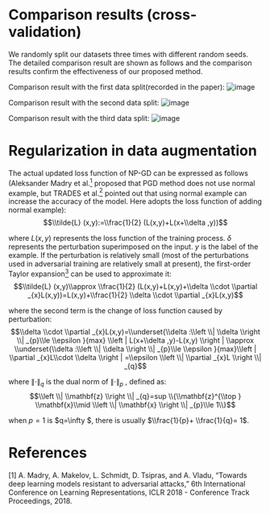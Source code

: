 Comparison results (cross-validation)
==========================================
We randomly split our datasets three times with different random seeds. The detailed comparison result are shown as follows and the comparison results confirm the effectiveness of our proposed method.

Comparison result with the first data split(recorded in the paper):
![image](https://user-images.githubusercontent.com/93321396/218019291-af236217-215a-46a1-ae34-73484908ab64.png)

Comparison result with the second data split:
![image](https://user-images.githubusercontent.com/93321396/218021307-e30927dd-b223-4ad5-8ece-ad8ef7be26d6.png)

Comparison result with the third data split:
![image](https://user-images.githubusercontent.com/93321396/218024395-dbc4d5be-4138-4e67-9800-b4f405064a98.png)

Regularization in data augmentation
==========================================
The actual updated loss function of NP-GD can be expressed as follows (Aleksander Madry et al.[<sup>1</sup>](#refer-id) proposed that PGD method does not use normal example, but TRADES et al.[<sup>2</sup>](#refer-id) pointed out that using normal example can increase the accuracy of the model. Here adopts the loss function of adding normal example):
$$\\tilde{L} (x,y):=\\frac{1}{2} (L(x,y)+L(x+\\delta ,y))$$

where $L(x,y)$ represents the loss function of the training process. $\delta$ represents the perturbation superimposed on the input. $y$ is the label of the example.
If the perturbation is relatively small (most of the perturbations used in adversarial training are relatively small at present), the first-order Taylor expansion[<sup>3</sup>](#refer-id) can be used to approximate it:
$$\\tilde{L} (x,y)\\approx \\frac{1}{2} (L(x,y)+L(x,y)+\\delta \\cdot \\partial _{x}L(x,y))=L(x,y)+\\frac{1}{2} \\delta \\cdot \\partial _{x}L(x,y)$$

where the second term is the change of loss function caused by perturbation:
$$\\delta \\cdot \\partial _{x}L(x,y)=\\underset{\\delta :\\left \\| \\delta  \\right \\| _{p}\\le \\epsilon }{max} \\left | L(x+\\delta ,y)-L(x,y) \\right | \\approx \\underset{\\delta :\\left \\| \\delta  \\right \\| _{p}\\le \\epsilon }{max}\\left | \\partial _{x}L\\cdot \\delta   \\right | =\\epsilon \\left \\| \\partial _{x}L \\right \\| _{q}$$

where $\left \| \cdot  \right \| _{q}$ is the dual norm of $\left \| \cdot  \right \| _{p}$ , defined as:
$$\\left \\| \\mathbf{z}   \\right \\| _{q}=sup \\{\\mathbf{z}^{\\top } \\mathbf{x}\\mid \\left \\| \\mathbf{x}   \\right \\| _{p}\\le 1\\}$$

when $p=1$ is $q=\infty $, there is usually $\\frac{1}{p}+ \\frac{1}{q}= 1$.




References
==========================================
<div id="refer-id"></div>
[1] A. Madry, A. Makelov, L. Schmidt, D. Tsipras, and A. Vladu, “Towards deep learning models resistant to adversarial attacks,” 6th International Conference on Learning Representations, ICLR 2018 - Conference Track Proceedings, 2018.
